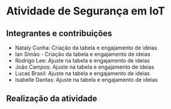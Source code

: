 # Atividade de Segurança em IoT

## Integrantes e contribuições
- Nataly Cunha: Criação da tabela e engajamento de ideias
- Ian Simão - Criação da tabela e engajamento de ideias
- Rodrigo Lee: Ajuste na tabela e engajamento de ideias
- João Campos: Ajuste na tabela e engajamento de ideias
- Lucas Brasil: Ajuste na tabela e engajamento de ideias
- Isabelle Dantas: Ajuste na tabela e engajamento de ideias

## Realização da atividade 
